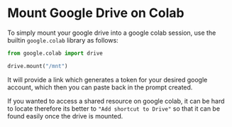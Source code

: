 # Mount Google Drive on Colab

To simply mount your google drive into a google colab session, use the builtin
`google.colab` library as follows:

```python
from google.colab import drive

drive.mount("/mnt")
```

It will provide a link which generates a token for your desired google account,
which then you can paste back in the prompt created.

If you wanted to access a shared resource on google colab, it can be hard to
locate therefore its better to `"Add shortcut to Drive"` so that it can be found
easily once the drive is mounted.
